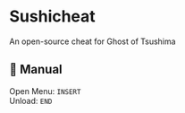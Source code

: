 # Sushicheat
An open-source cheat for Ghost of Tsushima

## 📖 Manual
Open Menu: ```INSERT``` \
Unload: ```END```